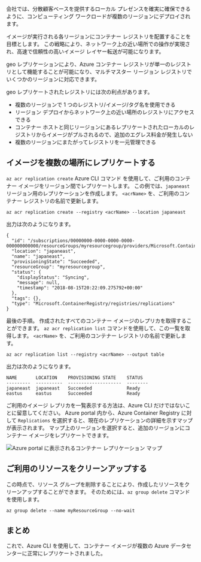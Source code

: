 会社では、分散顧客ベースを提供するローカル プレゼンスを確実に確保できるように、コンピューティング ワークロードが複数のリージョンにデプロイされます。 

イメージが実行される各リージョンにコンテナー レジストリを配置することを目標とします。 この戦略により、ネットワーク上の近い場所での操作が実現され、高速で信頼性の高いイメージ レイヤー転送が可能になります。 

geo レプリケーションにより、Azure コンテナー レジストリが単一のレジストリとして機能することが可能になり、マルチマスター リージョン レジストリでいくつかのリージョンに対応できます。

geo レプリケートされたレジストリには次の利点があります。

- 複数のリージョンで 1 つのレジストリ/イメージ/タグ名を使用できる
- リージョン デプロイからネットワーク上の近い場所のレジストリにアクセスできる
- コンテナー ホストと同じリージョンにあるレプリケートされたローカルのレジストリからイメージがプルされるので、追加のエグレス料金が発生しない
- 複数のリージョンにまたがってレジストリを一元管理できる

## <a name="replicate-an-image-to-multiple-locations"></a>イメージを複数の場所にレプリケートする

`az acr replication create` Azure CLI コマンド を使用して、ご利用のコンテナー イメージをリージョン間でレプリケートします。 この例では、`japaneast` リージョン用のレプリケーションを作成します。 `<acrName>` を、ご利用のコンテナー レジストリの名前で更新します。

```azurecli
az acr replication create --registry <acrName> --location japaneast
```

出力は次のようになります。

```console
{
  "id": "/subscriptions/00000000-0000-0000-0000-000000000000/resourceGroups/myresourcegroup/providers/Microsoft.ContainerRegistry/registries/myACR0007/replications/japaneast",
  "location": "japaneast",
  "name": "japaneast",
  "provisioningState": "Succeeded",
  "resourceGroup": "myresourcegroup",
  "status": {
    "displayStatus": "Syncing",
    "message": null,
    "timestamp": "2018-08-15T20:22:09.275792+00:00"
  },
  "tags": {},
  "type": "Microsoft.ContainerRegistry/registries/replications"
}
```

最後の手順。 作成されたすべてのコンテナー イメージのレプリカを取得することができます。 `az acr replication list` コマンドを使用して、この一覧を取得します。 `<acrName>` を、ご利用のコンテナー レジストリの名前で更新します。

```azurecli
az acr replication list --registry <acrName> --output table
```

出力は次のようになります。

```console
NAME       LOCATION    PROVISIONING STATE    STATUS
---------  ----------  --------------------  --------
japaneast  japaneast   Succeeded             Ready
eastus     eastus      Succeeded             Ready
```

ご利用のイメージ レプリカを一覧表示する方法は、Azure CLI だけではないことに留意してください。 Azure portal 内から、Azure Container Registry に対して `Replications` を選択すると、現在のレプリケーションの詳細を示すマップが表示されます。 マップ上のリージョンを選択すると、追加のリージョンにコンテナー イメージをレプリケートできます。

![Azure portal に表示されるコンテナー レプリケーション マップ](../media/replication-map.png)

## <a name="clean-up-your-resources"></a>ご利用のリソースをクリーンアップする
<!---TODO: Do we need to include cleanup for the free education tier?--->

この時点で、リソース グループを削除することにより、作成したリソースをクリーンアップすることができます。 そのためには、`az group delete` コマンドを使用します。

```azurecli
az group delete --name myResourceGroup --no-wait
```

## <a name="summary"></a>まとめ

これで、Azure CLI を使用して、コンテナー イメージが複数の Azure データセンターに正常にレプリケートされました。 